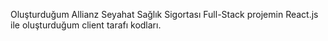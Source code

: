  Oluşturduğum Allianz Seyahat Sağlık Sigortası Full-Stack projemin React.js ile oluşturduğum client tarafı kodları.
